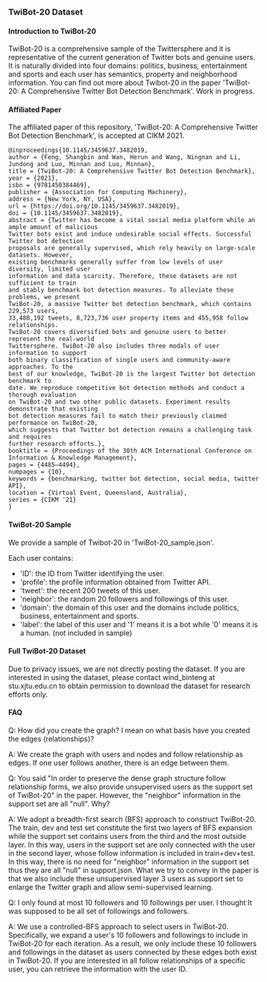 ### TwiBot-20 Dataset

#### Introduction to TwiBot-20
TwiBot-20 is a comprehensive sample of the Twittersphere and it is representative of the current generation of Twitter bots and genuine users. It is naturally divided into four domains: politics, business, entertainment and sports and each user has semantics, property and neighborhood information. You can find out more about Twibot-20 in the paper 'TwiBot-20: A Comprehensive Twitter Bot Detection Benchmark'. Work in progress.

#### Affiliated Paper
The affiliated paper of this repository, 'TwiBot-20: A Comprehensive Twitter Bot Detection Benchmark', is accepted at CIKM 2021.

```
@inproceedings{10.1145/3459637.3482019,
author = {Feng, Shangbin and Wan, Herun and Wang, Ningnan and Li, Jundong and Luo, Minnan and Luo, Minnan},
title = {TwiBot-20: A Comprehensive Twitter Bot Detection Benchmark},
year = {2021},
isbn = {9781450384469},
publisher = {Association for Computing Machinery},
address = {New York, NY, USA},
url = {https://doi.org/10.1145/3459637.3482019},
doi = {10.1145/3459637.3482019},
abstract = {Twitter has become a vital social media platform while an ample amount of malicious
Twitter bots exist and induce undesirable social effects. Successful Twitter bot detection
proposals are generally supervised, which rely heavily on large-scale datasets. However,
existing benchmarks generally suffer from low levels of user diversity, limited user
information and data scarcity. Therefore, these datasets are not sufficient to train
and stably benchmark bot detection measures. To alleviate these problems, we present
TwiBot-20, a massive Twitter bot detection benchmark, which contains 229,573 users,
33,488,192 tweets, 8,723,736 user property items and 455,958 follow relationships.
TwiBot-20 covers diversified bots and genuine users to better represent the real-world
Twittersphere. TwiBot-20 also includes three modals of user information to support
both binary classification of single users and community-aware approaches. To the
best of our knowledge, TwiBot-20 is the largest Twitter bot detection benchmark to
date. We reproduce competitive bot detection methods and conduct a thorough evaluation
on TwiBot-20 and two other public datasets. Experiment results demonstrate that existing
bot detection measures fail to match their previously claimed performance on TwiBot-20,
which suggests that Twitter bot detection remains a challenging task and requires
further research efforts.},
booktitle = {Proceedings of the 30th ACM International Conference on Information & Knowledge Management},
pages = {4485–4494},
numpages = {10},
keywords = {benchmarking, twitter bot detection, social media, twitter API},
location = {Virtual Event, Queensland, Australia},
series = {CIKM '21}
}

```

#### TwiBot-20 Sample
We provide a sample of Twibot-20 in 'TwiBot-20_sample.json'. 

Each user contains:
- 'ID': the ID from Twitter identifying the user.
- 'profile': the profile information obtained from Twitter API.
- 'tweet': the recent 200 tweets of this user.
- 'neighbor': the random 20 followers and followings of this user.
- 'domain': the domain of this user and the domains include politics, business, entertainment and sports.
- 'label': the label of this user and '1' means it is a bot while '0' means it is a human. (not included in sample)

#### Full TwiBot-20 Dataset
Due to privacy issues, we are not directly posting the dataset. If you are interested in using the dataset, please contact wind_binteng at stu.xjtu.edu.cn to obtain permission to download the dataset for research efforts only. 

#### FAQ
Q: How did you create the graph? I mean on what basis have you created the edges (relationships)?

A: We create the graph with users and nodes and follow relationship as edges. If one user follows another, there is an edge between them.

Q: You said "In order to preserve the dense graph structure follow relationship forms, we also provide unsupervised users as the support set of TwiBot-20" in the paper. However, the "neighbor" information in the support set are all "null". Why?

A: We adopt a breadth-first search (BFS) approach to construct TwiBot-20. The train, dev and test set constitute the first two layers of BFS expansion while the support set contains users from the third and the most outside layer. In this way, users in the support set are only connected with the user in the second layer, whose follow information is included in train+dev+test. In this way, there is no need for "neighbor" information in the support set thus they are all "null" in support.json. What we try to convey in the paper is that we also include these unsupervised layer 3 users as support set to enlarge the Twitter graph and allow semi-supervised learning.

Q: I only found at most 10 followers and 10 followings per user. I thought It was supposed to be all set of followings and followers.

A: We use a controlled-BFS approach to select users in TwiBot-20. Specifically, we expand a user's 10 followers and followings to include in TwiBot-20 for each iteration. As a result, we only include these 10 followers and followings in the dataset as users connected by these edges both exist in TwiBot-20. If you are interested in all follow relationships of a specific user, you can retrieve the information with the user ID.
